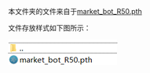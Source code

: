 本文件夹的文件来自于[market_bot_R50.pth](https://github.com/JDAI-CV/fast-reid/releases/download/v0.1.1/market_bot_R50.pth)

文件存放样式如下图所示：

![](img.png)